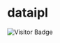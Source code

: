 # dataipl

![Visitor Badge](https://visitor-badge.glitch.me/badge?page_id=BlokHCikeasGardenia.dataipl)
